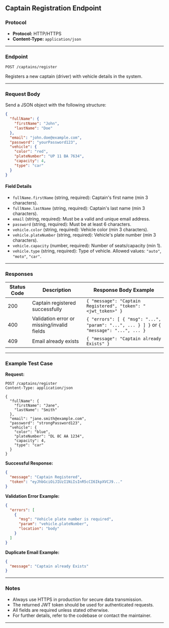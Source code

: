 ## Captain Registration Endpoint

### Protocol

- **Protocol:** HTTP/HTTPS  
- **Content-Type:** `application/json`

---

### Endpoint

`POST /captains/register`

Registers a new captain (driver) with vehicle details in the system.

---

### **Request Body**

Send a JSON object with the following structure:

```json
{
  "fullName": {
    "firstName": "John",
    "lastName": "Doe"
  },
  "email": "john.doe@example.com",
  "password": "yourPassword123",
  "vehicle": {
    "color": "red",
    "plateNumber": "UP 11 BA 7634",
    "capacity": 4,
    "type": "car"
  }
}
```

#### **Field Details**

- `fullName.firstName` (string, required): Captain's first name (min 3 characters).
- `fullName.lastName` (string, required): Captain's last name (min 3 characters).
- `email` (string, required): Must be a valid and unique email address.
- `password` (string, required): Must be at least 6 characters.
- `vehicle.color` (string, required): Vehicle color (min 3 characters).
- `vehicle.plateNumber` (string, required): Vehicle's plate number (min 3 characters).
- `vehicle.capacity` (number, required): Number of seats/capacity (min 1).
- `vehicle.type` (string, required): Type of vehicle. Allowed values: `"auto"`, `"moto"`, `"car"`.

---

### **Responses**

| Status Code | Description                                 | Response Body Example                                 |
|-------------|---------------------------------------------|-------------------------------------------------------|
| 200         | Captain registered successfully             | `{ "message": "Captain Registered", "token": "<jwt_token>" }` |
| 400         | Validation error or missing/invalid fields  | `{ "errors": [ { "msg": "...", "param": "...", ... } ] }` or `{ "message": "...", ... }` |
| 409         | Email already exists                        | `{ "message": "Captain already Exists" }`             |

---

### **Example Test Case**

**Request:**

```http
POST /captains/register
Content-Type: application/json

{
  "fullName": {
    "firstName": "Jane",
    "lastName": "Smith"
  },
  "email": "jane.smith@example.com",
  "password": "strongPassword123",
  "vehicle": {
    "color": "blue",
    "plateNumber": "DL 8C AA 1234",
    "capacity": 4,
    "type": "car"
  }
}
```

**Successful Response:**

```json
{
  "message": "Captain Registered",
  "token": "eyJhbGciOiJIUzI1NiIsInR5cCI6IkpXVCJ9..."
}
```

**Validation Error Example:**

```json
{
  "errors": [
    {
      "msg": "Vehicle plate number is required",
      "param": "vehicle.plateNumber",
      "location": "body"
    }
  ]
}
```

**Duplicate Email Example:**

```json
{
  "message": "Captain already Exists"
}
```

---

### **Notes**

- Always use HTTPS in production for secure data transmission.
- The returned JWT token should be used for authenticated requests.
- All fields are required unless stated otherwise.
- For further details, refer to the codebase or contact the maintainer.

---